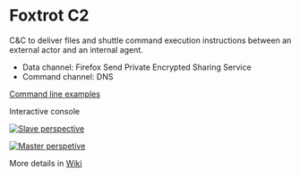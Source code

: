 # Foxtrot C2 


 C&C to deliver files and shuttle command execution instructions between an external actor and an internal agent.

 - Data channel: Firefox Send Private Encrypted Sharing Service 
 - Command channel: DNS  


[Command line examples](https://github.com/dsnezhkov/foxtrot/tree/master/docs/run.sh)

Interactive console

[![Slave perspective](https://asciinema.org/a/tNUDFHXnsAajU3l1SHsbqSDCB.png)](https://asciinema.org/a/tNUDFHXnsAajU3l1SHsbqSDCB)

[![Master perspetive](https://asciinema.org/a/gUtGGPSWfcr1gDfuDmF2PHGQQ.png)](https://asciinema.org/a/gUtGGPSWfcr1gDfuDmF2PHGQQ)

More details in [Wiki](https://github.com/dsnezhkov/foxtrot/wiki)


